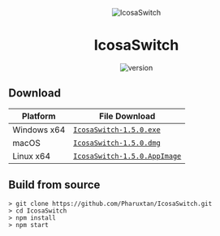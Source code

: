 <p align="center"><img src="https://github.com/Pharuxtan/IcosaSwitch/raw/master/icosaswitch.png" alt="IcosaSwitch"></p>

<h1 align="center">IcosaSwitch</h1>

<p align="center">
  <img src="https://img.shields.io/badge/Version-1.5.0-%23e60012?style=for-the-badge" alt="version"> 
</p>

## Download

| Platform | File Download |
| -------- | ---- |
| Windows x64 | [`IcosaSwitch-1.5.0.exe`](https://github.com/Pharuxtan/IcosaSwitch/releases/download/v1.5.0/IcosaSwitch-1.5.0.exe) |
| macOS | [`IcosaSwitch-1.5.0.dmg`](https://github.com/Pharuxtan/IcosaSwitch/releases/download/v1.5.0/IcosaSwitch-1.5.0.dmg) |
| Linux x64 | [`IcosaSwitch-1.5.0.AppImage`](https://github.com/Pharuxtan/IcosaSwitch/releases/download/v1.5.0/IcosaSwitch-1.5.0.AppImage) |

## Build from source

```console
> git clone https://github.com/Pharuxtan/IcosaSwitch.git
> cd IcosaSwitch
> npm install
> npm start
```
